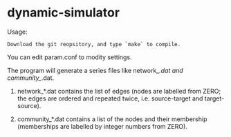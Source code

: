 dynamic-simulator
=================
Usage:

    Download the git reopsitory, and type `make` to compile.
  
You can edit param.conf to modity settings.
    
The program will generate a series files like network_*.dat and community_*.dat.

1) network_*.dat contains the list of edges (nodes are labelled from ZERO; the edges are ordered and repeated twice, i.e. source-target and target-source).

2) community_*.dat contains a list of the nodes and their membership (memberships are labelled by integer numbers from ZERO).
